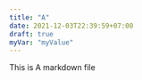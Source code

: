 ```yaml
---
title: "A"
date: 2021-12-03T22:39:59+07:00
draft: true
myVar: "myValue"
---
```


This is A markdown file